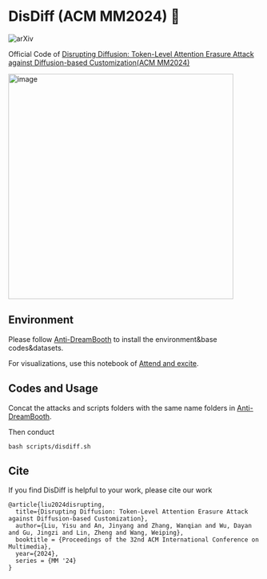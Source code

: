 # DisDiff  (ACM MM2024) 🌟

![arXiv](https://img.shields.io/badge/arxiv-2405.20584-brightgreen?style=flat&link=https%3A%2F%2Farxiv.org%2Fabs%2F2405.2058)

Official Code of [Disrupting Diffusion: Token-Level Attention Erasure Attack against Diffusion-based Customization(ACM MM2024)](https://arxiv.org/abs/2405.20584) 

<img src="https://github.com/user-attachments/assets/12a97d59-db3a-4ebc-8f96-855f0c371af4" alt="image" width="450" height="450"/>



## Environment
Please follow [Anti-DreamBooth](https://github.com/VinAIResearch/Anti-DreamBooth) to install the environment&base codes&datasets.

For visualizations, use this notebook of [Attend and excite](https://github.com/yuval-alaluf/Attend-and-Excite/blob/main/notebooks/explain.ipynb).

## Codes and Usage
Concat the attacks and scripts folders with the same name folders in [Anti-DreamBooth](https://github.com/VinAIResearch/Anti-DreamBooth).

Then conduct
```
bash scripts/disdiff.sh 
```

## Cite
If you find DisDiff is helpful to your work, please cite our work

```
@article{liu2024disrupting,
  title={Disrupting Diffusion: Token-Level Attention Erasure Attack against Diffusion-based Customization},
  author={Liu, Yisu and An, Jinyang and Zhang, Wanqian and Wu, Dayan and Gu, Jingzi and Lin, Zheng and Wang, Weiping},
  booktitle = {Proceedings of the 32nd ACM International Conference on Multimedia},
  year={2024},
  series = {MM '24}
}
```
